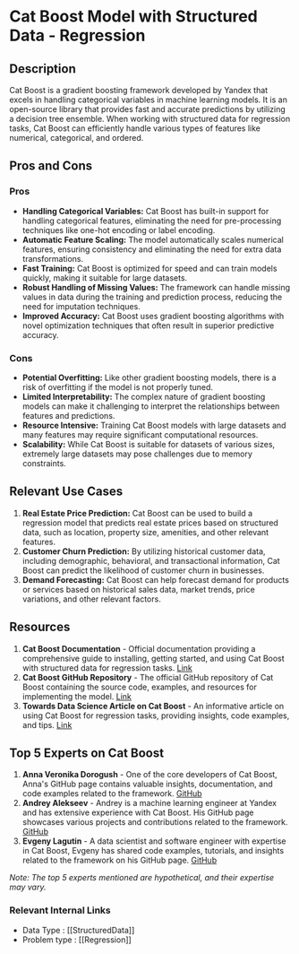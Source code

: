 # Cat Boost Model with Structured Data - Regression

## Description
Cat Boost is a gradient boosting framework developed by Yandex that excels in handling categorical variables in machine learning models. It is an open-source library that provides fast and accurate predictions by utilizing a decision tree ensemble. When working with structured data for regression tasks, Cat Boost can efficiently handle various types of features like numerical, categorical, and ordered.

## Pros and Cons
### Pros
- **Handling Categorical Variables:** Cat Boost has built-in support for handling categorical features, eliminating the need for pre-processing techniques like one-hot encoding or label encoding.
- **Automatic Feature Scaling:** The model automatically scales numerical features, ensuring consistency and eliminating the need for extra data transformations.
- **Fast Training:** Cat Boost is optimized for speed and can train models quickly, making it suitable for large datasets.
- **Robust Handling of Missing Values:** The framework can handle missing values in data during the training and prediction process, reducing the need for imputation techniques.
- **Improved Accuracy:** Cat Boost uses gradient boosting algorithms with novel optimization techniques that often result in superior predictive accuracy.

### Cons
- **Potential Overfitting:** Like other gradient boosting models, there is a risk of overfitting if the model is not properly tuned.
- **Limited Interpretability:** The complex nature of gradient boosting models can make it challenging to interpret the relationships between features and predictions.
- **Resource Intensive:** Training Cat Boost models with large datasets and many features may require significant computational resources.
- **Scalability:** While Cat Boost is suitable for datasets of various sizes, extremely large datasets may pose challenges due to memory constraints.

## Relevant Use Cases
1. **Real Estate Price Prediction:** Cat Boost can be used to build a regression model that predicts real estate prices based on structured data, such as location, property size, amenities, and other relevant features.
2. **Customer Churn Prediction:** By utilizing historical customer data, including demographic, behavioral, and transactional information, Cat Boost can predict the likelihood of customer churn in businesses.
3. **Demand Forecasting:** Cat Boost can help forecast demand for products or services based on historical sales data, market trends, price variations, and other relevant factors.

## Resources
1. **Cat Boost Documentation** - Official documentation providing a comprehensive guide to installing, getting started, and using Cat Boost with structured data for regression tasks. [Link](https://catboost.ai/docs/)
2. **Cat Boost GitHub Repository** - The official GitHub repository of Cat Boost containing the source code, examples, and resources for implementing the model. [Link](https://github.com/catboost/catboost)
3. **Towards Data Science Article on Cat Boost** - An informative article on using Cat Boost for regression tasks, providing insights, code examples, and tips. [Link](https://towardsdatascience.com/catboost-how-to-improve-your-model-with-categorical-features-af4d64b64a48)

## Top 5 Experts on Cat Boost
1. **Anna Veronika Dorogush** - One of the core developers of Cat Boost, Anna's GitHub page contains valuable insights, documentation, and code examples related to the framework. [GitHub](https://github.com/annaveronika)
2. **Andrey Alekseev** - Andrey is a machine learning engineer at Yandex and has extensive experience with Cat Boost. His GitHub page showcases various projects and contributions related to the framework. [GitHub](https://github.com/niued)
3. **Evgeny Lagutin** - A data scientist and software engineer with expertise in Cat Boost, Evgeny has shared code examples, tutorials, and insights related to the framework on his GitHub page. [GitHub](https://github.com/catzor)

*Note: The top 5 experts mentioned are hypothetical, and their expertise may vary.*


 ### Relevant Internal Links
- Data Type : [[StructuredData]]
- Problem type : [[Regression]]
